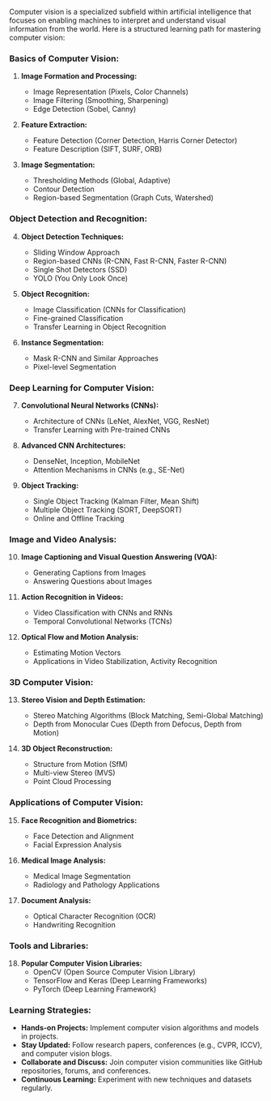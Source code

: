 Computer vision is a specialized subfield within artificial intelligence that focuses on enabling machines to interpret and understand visual information from the world. 
Here is a structured learning path for mastering computer vision:

### Basics of Computer Vision:
1. **Image Formation and Processing:**
   - Image Representation (Pixels, Color Channels)
   - Image Filtering (Smoothing, Sharpening)
   - Edge Detection (Sobel, Canny)

2. **Feature Extraction:**
   - Feature Detection (Corner Detection, Harris Corner Detector)
   - Feature Description (SIFT, SURF, ORB)

3. **Image Segmentation:**
   - Thresholding Methods (Global, Adaptive)
   - Contour Detection
   - Region-based Segmentation (Graph Cuts, Watershed)

### Object Detection and Recognition:
4. **Object Detection Techniques:**
   - Sliding Window Approach
   - Region-based CNNs (R-CNN, Fast R-CNN, Faster R-CNN)
   - Single Shot Detectors (SSD)
   - YOLO (You Only Look Once)

5. **Object Recognition:**
   - Image Classification (CNNs for Classification)
   - Fine-grained Classification
   - Transfer Learning in Object Recognition

6. **Instance Segmentation:**
   - Mask R-CNN and Similar Approaches
   - Pixel-level Segmentation

### Deep Learning for Computer Vision:
7. **Convolutional Neural Networks (CNNs):**
   - Architecture of CNNs (LeNet, AlexNet, VGG, ResNet)
   - Transfer Learning with Pre-trained CNNs

8. **Advanced CNN Architectures:**
   - DenseNet, Inception, MobileNet
   - Attention Mechanisms in CNNs (e.g., SE-Net)

9. **Object Tracking:**
   - Single Object Tracking (Kalman Filter, Mean Shift)
   - Multiple Object Tracking (SORT, DeepSORT)
   - Online and Offline Tracking

### Image and Video Analysis:
10. **Image Captioning and Visual Question Answering (VQA):**
    - Generating Captions from Images
    - Answering Questions about Images

11. **Action Recognition in Videos:**
    - Video Classification with CNNs and RNNs
    - Temporal Convolutional Networks (TCNs)

12. **Optical Flow and Motion Analysis:**
    - Estimating Motion Vectors
    - Applications in Video Stabilization, Activity Recognition

### 3D Computer Vision:
13. **Stereo Vision and Depth Estimation:**
    - Stereo Matching Algorithms (Block Matching, Semi-Global Matching)
    - Depth from Monocular Cues (Depth from Defocus, Depth from Motion)

14. **3D Object Reconstruction:**
    - Structure from Motion (SfM)
    - Multi-view Stereo (MVS)
    - Point Cloud Processing

### Applications of Computer Vision:
15. **Face Recognition and Biometrics:**
    - Face Detection and Alignment
    - Facial Expression Analysis

16. **Medical Image Analysis:**
    - Medical Image Segmentation
    - Radiology and Pathology Applications

17. **Document Analysis:**
    - Optical Character Recognition (OCR)
    - Handwriting Recognition

### Tools and Libraries:
18. **Popular Computer Vision Libraries:**
    - OpenCV (Open Source Computer Vision Library)
    - TensorFlow and Keras (Deep Learning Frameworks)
    - PyTorch (Deep Learning Framework)

### Learning Strategies:
- **Hands-on Projects:** Implement computer vision algorithms and models in projects.
- **Stay Updated:** Follow research papers, conferences (e.g., CVPR, ICCV), and computer vision blogs.
- **Collaborate and Discuss:** Join computer vision communities like GitHub repositories, forums, and conferences.
- **Continuous Learning:** Experiment with new techniques and datasets regularly.